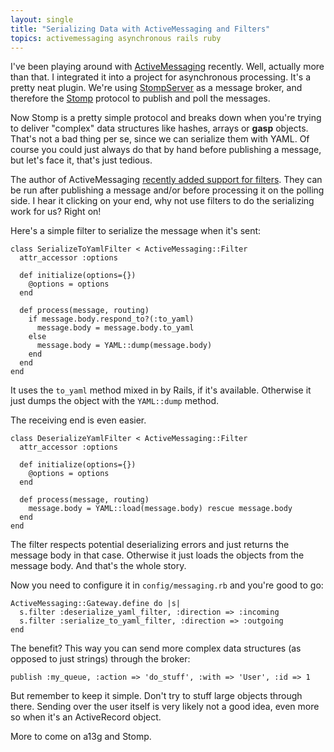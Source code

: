 ```yaml
---
layout: single
title: "Serializing Data with ActiveMessaging and Filters"
topics: activemessaging asynchronous rails ruby
---
```

I've been playing around with [ActiveMessaging](http://code.google.com/p/activemessaging/) recently. Well, actually more than that. I integrated it into a project for asynchronous processing. It's a pretty neat plugin. We're using [StompServer](http://stompserver.rubyforge.org/) as a message broker, and therefore the [Stomp](http://stomp.codehaus.org/) protocol to publish and poll the messages.

Now Stomp is a pretty simple protocol and breaks down when you're trying to deliver "complex" data structures like hashes, arrays or ****gasp**** objects. That's not a bad thing per se, since we can serialize them with YAML. Of course you could just always do that by hand before publishing a message, but let's face it, that's just tedious.

The author of ActiveMessaging [recently added support for filters](http://groups.google.com/group/activemessaging-discuss/browse_thread/thread/e68fddae16a965c6). They can be run after publishing a message and/or before processing it on the polling side. I hear it clicking on your end, why not use filters to do the serializing work for us? Right on!

Here's a simple filter to serialize the message when it's sent:

    class SerializeToYamlFilter < ActiveMessaging::Filter
      attr_accessor :options
  
      def initialize(options={})
        @options = options
      end

      def process(message, routing)
        if message.body.respond_to?(:to_yaml)
          message.body = message.body.to_yaml
        else
          message.body = YAML::dump(message.body)
        end
      end
    end

It uses the `to_yaml` method mixed in by Rails, if it's available. Otherwise it just dumps the object with the `YAML::dump` method.

The receiving end is even easier.

    class DeserializeYamlFilter < ActiveMessaging::Filter
      attr_accessor :options
  
      def initialize(options={})
        @options = options
      end

      def process(message, routing)
        message.body = YAML::load(message.body) rescue message.body
      end
    end

The filter respects potential deserializing errors and just returns the message body in that case. Otherwise it just loads the objects from the message body. And that's the whole story.

Now you need to configure it in `config/messaging.rb` and you're good to go:

    ActiveMessaging::Gateway.define do |s|
      s.filter :deserialize_yaml_filter, :direction => :incoming
      s.filter :serialize_to_yaml_filter, :direction => :outgoing
    end

The benefit? This way you can send more complex data structures (as opposed to just strings) through the broker:

    publish :my_queue, :action => 'do_stuff', :with => 'User', :id => 1

But remember to keep it simple. Don't try to stuff large objects through there. Sending over the user itself is very likely not a good idea, even more so when it's an ActiveRecord object.

More to come on a13g and Stomp.